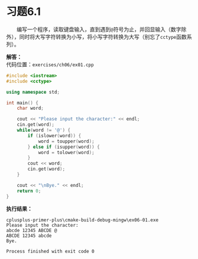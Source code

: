 # 习题6.1

&emsp;&emsp;编写一个程序，读取键盘输入，直到遇到`@`符号为止，并回显输入（数字除外），同时将大写字符转换为小写，将小写字符转换为大写（别忘了`cctype`函数系列）。

**解答：**  
代码位置：`exercises/ch06/ex01.cpp`
```c++
#include <iostream>
#include <cctype>

using namespace std;

int main() {
    char word;

    cout << "Please input the character:" << endl;
    cin.get(word);
    while(word != '@') {
        if (islower(word)) {
            word = toupper(word);
        } else if (isupper(word)) {
            word = tolower(word);
        }
        cout << word;
        cin.get(word);
    }

    cout << "\nBye." << endl;
    return 0;
}
```

**执行结果：**  
```
cplusplus-primer-plus\cmake-build-debug-mingw\ex06-01.exe
Please input the character:
abcde 12345 ABCDE @
ABCDE 12345 abcde
Bye.

Process finished with exit code 0
```